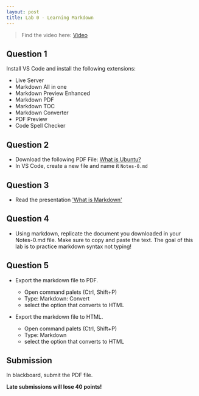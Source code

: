 ```yaml
---
layout: post
title: Lab 0 - Learning Markdown
---
```


> Find the video here: [Video](https://youtu.be/ruOsyHJNK30)

## Question 1
Install VS Code and install the following extensions:
* Live Server
* Markdown All in one
* Markdown Preview Enhanced
* Markdown PDF
* Markdown TOC
* Markdown Converter
* PDF Preview
* Code Spell Checker
  
## Question 2
* Download the following PDF File: [What is Ubuntu?](https://github.com/ra559/cis106/blob/main/docs/What%20is%20Ubuntu_%20.pdf)
* In VS Code, create a new file and name it `Notes-0.md`

## Question 3
* Read the presentation ['What is Markdown'](http://bit.ly/2KJyqbV)

## Question 4
* Using markdown, replicate the document you downloaded in your Notes-0.md file. Make sure to copy and paste the text. The goal of this lab is to practice markdown syntax not typing!

## Question 5 
* Export the markdown file to PDF.
  * Open command palets (Ctrl, Shift+P)
  * Type: Markdown: Convert
  * select the option that converts to HTML
  
* Export the markdown file to HTML.
  * Open command palets (Ctrl, Shift+P)
  * Type: Markdown 
  * select the option that converts to HTML

## Submission
In blackboard, submit the PDF file.

**Late submissions will lose 40 points!**
